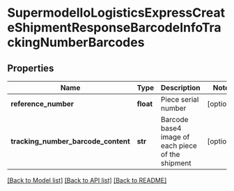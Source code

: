 # SupermodelIoLogisticsExpressCreateShipmentResponseBarcodeInfoTrackingNumberBarcodes

## Properties
Name | Type | Description | Notes
------------ | ------------- | ------------- | -------------
**reference_number** | **float** | Piece serial number | [optional] 
**tracking_number_barcode_content** | **str** | Barcode base4 image of each piece of the shipment | [optional] 

[[Back to Model list]](../README.md#documentation-for-models) [[Back to API list]](../README.md#documentation-for-api-endpoints) [[Back to README]](../README.md)

